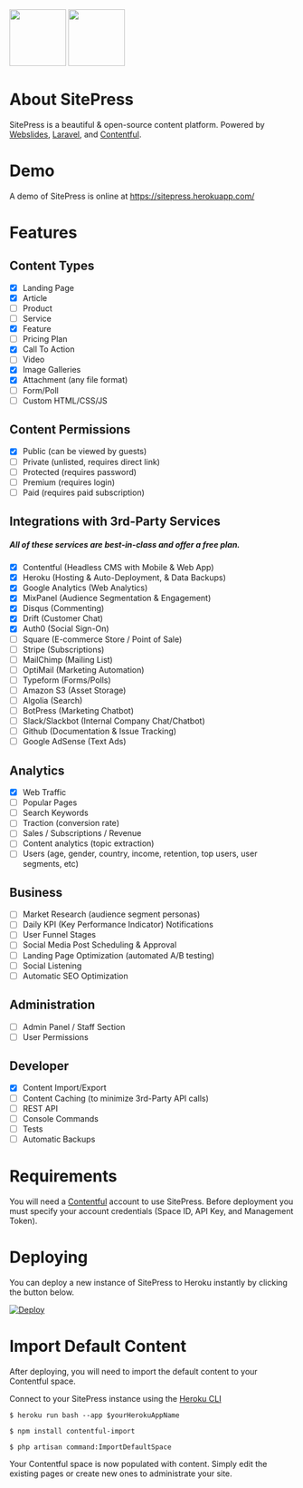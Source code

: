 <div><img src="https://images.contentful.com/x5o3atz1wqhm/2PWSbcsefYImQyMuqcIuGi/5efaa2c98a4819ef729885a7c3aa381c/App_Icon_2x.png" width="100">
<img src="http://www.luckyrabbit.info/images/lr-logo.png" width="100">
</div>

# About SitePress
SitePress is a beautiful &amp; open-source content platform. Powered by [Webslides](https://github.com/webslides/webslides/), [Laravel](https://laravel.com), and [Contentful](https://contentful.com).

# Demo
A demo of SitePress is online at https://sitepress.herokuapp.com/

# Features 

## Content Types
* [x] Landing Page
* [x] Article
* [ ] Product
* [ ] Service
* [x] Feature
* [ ] Pricing Plan
* [x] Call To Action
* [ ] Video
* [x] Image Galleries
* [x] Attachment (any file format)
* [ ] Form/Poll
* [ ] Custom HTML/CSS/JS

## Content Permissions
* [x] Public (can be viewed by guests)
* [ ] Private (unlisted, requires direct link)
* [ ] Protected (requires password)
* [ ] Premium (requires login)
* [ ] Paid (requires paid subscription)

## Integrations with 3rd-Party Services
##### All of these services are best-in-class and offer a free plan.
* [x] Contentful (Headless CMS with Mobile & Web App)
* [x] Heroku (Hosting & Auto-Deployment, & Data Backups)
* [x] Google Analytics (Web Analytics)
* [x] MixPanel (Audience Segmentation & Engagement)
* [x] Disqus (Commenting)
* [x] Drift (Customer Chat)
* [x] Auth0 (Social Sign-On)
* [ ] Square (E-commerce Store / Point of Sale)
* [ ] Stripe (Subscriptions) 
* [ ] MailChimp (Mailing List)
* [ ] OptiMail (Marketing Automation)
* [ ] Typeform (Forms/Polls)
* [ ] Amazon S3 (Asset Storage)
* [ ] Algolia (Search)
* [ ] BotPress (Marketing Chatbot)
* [ ] Slack/Slackbot (Internal Company Chat/Chatbot)
* [ ] Github (Documentation & Issue Tracking)
* [ ] Google AdSense (Text Ads)
 
## Analytics
* [x] Web Traffic
* [ ] Popular Pages
* [ ] Search Keywords
* [ ] Traction (conversion rate)
* [ ] Sales / Subscriptions / Revenue
* [ ] Content analytics (topic extraction)
* [ ] Users (age, gender, country, income, retention, top users, user segments, etc)

## Business
* [ ] Market Research (audience segment personas)
* [ ] Daily KPI (Key Performance Indicator) Notifications
* [ ] User Funnel Stages
* [ ] Social Media Post Scheduling & Approval
* [ ] Landing Page Optimization (automated A/B testing)
* [ ] Social Listening
* [ ] Automatic SEO Optimization

## Administration
* [ ] Admin Panel / Staff Section
* [ ] User Permissions

## Developer
* [x] Content Import/Export
* [ ] Content Caching (to minimize 3rd-Party API calls)
* [ ] REST API
* [ ] Console Commands
* [ ] Tests
* [ ] Automatic Backups

# Requirements
You will need a [Contentful](https://contentful.com) account to use SitePress. Before deployment you must specify your account credentials (Space ID, API Key, and Management Token).

# Deploying
You can deploy a new instance of SitePress to Heroku instantly by clicking the button below.

[![Deploy](https://www.herokucdn.com/deploy/button.svg)](https://heroku.com/deploy?template=https://github.com/luckyrabbitllc/SitePress)

# Import Default Content
After deploying, you will need to import the default content to your Contentful space. 

Connect to your SitePress instance using the [Heroku CLI](https://devcenter.heroku.com/articles/heroku-cli)

```
$ heroku run bash --app $yourHerokuAppName
```

```
$ npm install contentful-import
```

```
$ php artisan command:ImportDefaultSpace
```

Your Contentful space is now populated with content. Simply edit the existing pages or create new ones to administrate your site.